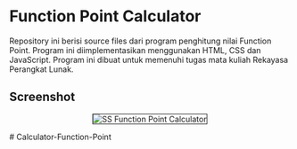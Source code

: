 # Function Point Calculator

Repository ini berisi source files dari program penghitung nilai Function Point. Program ini diimplementasikan menggunakan HTML, CSS dan JavaScript. Program ini dibuat untuk memenuhi tugas mata kuliah Rekayasa Perangkat Lunak.

## Screenshot

<p align="center">
  <img src="https://i.ibb.co/vqCkDYW/SS-Function-Point-Calculator.png" alt="SS Function Point Calculator" border="1">
</p>
# Calculator-Function-Point
